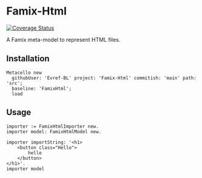 # Famix-Html

[![Coverage Status](https://coveralls.io/repos/github/Evref-BL/Famix-Html/badge.svg?branch=main)](https://coveralls.io/github/Evref-BL/Famix-Html?branch=main)

A Famix meta-model to represent HTML files.

## Installation

```st
Metacello new
  githubUser: 'Evref-BL' project: 'Famix-Html' commitish: 'main' path: 'src';
  baseline: 'FamixHtml';
  load
```

## Usage

```st
importer := FamixHtmlImporter new.
importer model: FamixHtmlModel new.

importer importString: '<h1>
	<button class="Hello">
		hello
	</button>
</h1>'.
importer model
```

